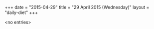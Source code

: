 +++
date = "2015-04-29"
title = "29 April 2015 (Wednesday)"
layout = "daily-diet"
+++


\<no entries\>

